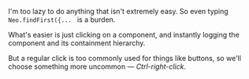 I'm too lazy to do anything that isn't extremely easy. So even typing `Neo.findFirst({... `
is a burden.

What's easier is just clicking on a component, and instantly logging the component and its 
containment hierarchy.

But a regular click is too commonly used for things like buttons, 
so we'll choose something more uncommon &mdash; _Ctrl-right-click_.
